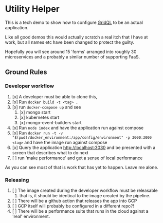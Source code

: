 # Utility Helper

This is a tech demo to show how to configure [GridQL](https://github.com/tsmarsh/gridql) to be an actual application.

Like all good demos this would actually scratch a real itch that I have at work, but all names etc have been changed to protect the guilty.


Hopefully you will see around 15 'forms' arranged into roughly 30 microservices and a probably a similar number of supporting FaaS. 

## Ground Rules

### Developer workflow

1. [x] A developer must be able to clone this, 
2. [x] Run `docker build -t <tag> .` 
3. [x] run `docker-compose up` and see
   1. [x] mongo start
   2. [x] kubernetes start
   3. [x] mongo-event-builders start
4. [x] Run `node index` and have the application run against compose
5. [x] Run `docker run -t -v "$(pwd)/docker_environment:/app/config/environment" -p 3000:3000 <tag>` and have the image run against compose
6. [x] Query the application [http://localhost:3030](http://localhost:3030) and be presented with a screen that describes what to do next
7. [ ] run 'make performance' and get a sense of local performance

As you can see most of that is work that has yet to happen. Leave me alone.

### Releasing

1. [ ] The image created during the developer workflow must be releasable
   1. that is, it should be identical to the image created by the pipeline.
2. [ ] There will be a github action that releases the app into GCP
3. [ ] GCP itself will probably be configured in a different repo?!
4. [ ] There will be a performance suite that runs in the cloud against a 'real' environment.

